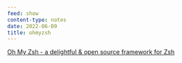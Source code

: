 ```yaml
---
feed: show
content-type: notes
date: 2022-06-09
title: ohmyzsh
---
```


[Oh My Zsh - a delightful & open source framework for Zsh](https://ohmyz.sh/#install)
